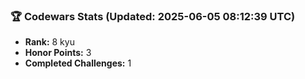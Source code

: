 ### 🏆 Codewars Stats (Updated: 2025-06-05 08:12:39 UTC)

- **Rank:** 8 kyu
- **Honor Points:** 3
- **Completed Challenges:** 1
